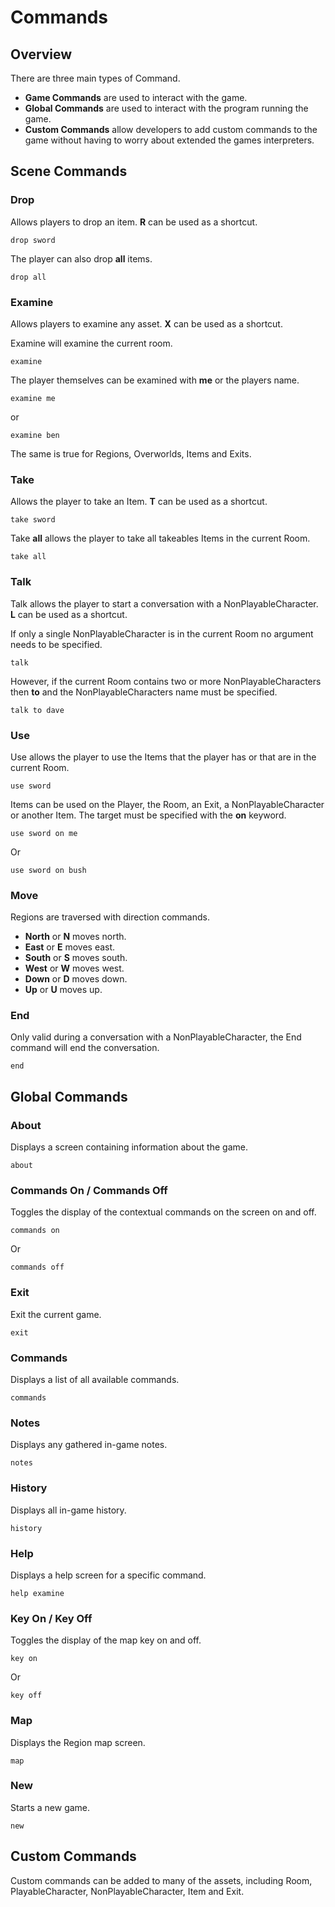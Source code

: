 ﻿# Commands

## Overview
There are three main types of Command.
* **Game Commands** are used to interact with the game.
* **Global Commands** are used to interact with the program running the game.
* **Custom Commands** allow developers to add custom commands to the game without having to worry about extended the games interpreters.

## Scene Commands

### Drop
Allows players to drop an item. **R** can be used as a shortcut.

```
drop sword
```

The player can also drop **all** items.

```
drop all
```

### Examine
Allows players to examine any asset. **X** can be used as a shortcut.

Examine will examine the current room.

```
examine
```

The player themselves can be examined with **me** or the players name.

```
examine me
```

or

```
examine ben
```

The same is true for Regions, Overworlds, Items and Exits.

### Take
Allows the player to take an Item. **T** can be used as a shortcut.

```
take sword
```

Take **all** allows the player to take all takeables Items in the current Room.

```
take all
```

### Talk
Talk allows the player to start a conversation with a NonPlayableCharacter. **L** can be used as a shortcut.

If only a single NonPlayableCharacter is in the current Room no argument needs to be specified.

```
talk
```

However, if the current Room contains two or more NonPlayableCharacters then **to** and the NonPlayableCharacters name must be specified.

```
talk to dave
```

### Use
Use allows the player to use the Items that the player has or that are in the current Room.

```
use sword
```

Items can be used on the Player, the Room, an Exit, a NonPlayableCharacter or another Item. The target must be specified with the **on** keyword.

```
use sword on me
```

Or

```
use sword on bush
```

### Move
Regions are traversed with direction commands.

* **North** or **N** moves north.
* **East** or **E** moves east.
* **South** or **S** moves south.
* **West** or **W** moves west.
* **Down** or **D** moves down.
* **Up** or **U** moves up.

### End
Only valid during a conversation with a NonPlayableCharacter, the End command will end the conversation.

```
end
```

## Global Commands

### About
Displays a screen containing information about the game.

```
about
```

### Commands On / Commands Off
Toggles the display of the contextual commands on the screen on and off.

```
commands on
```

Or

```
commands off
```

### Exit
Exit the current game.

```
exit
```

### Commands
Displays a list of all available commands.

```
commands
```

### Notes
Displays any gathered in-game notes.

```
notes
```

### History
Displays all in-game history.

```
history
```

### Help
Displays a help screen for a specific command.

```
help examine
```

### Key On / Key Off
Toggles the display of the map key on and off.

```
key on
```

Or

```
key off
```

### Map
Displays the Region map screen.

```
map
```

### New
Starts a new game.

```
new
```

## Custom Commands
Custom commands can be added to many of the assets, including Room, PlayableCharacter, NonPlayableCharacter, Item and Exit.
